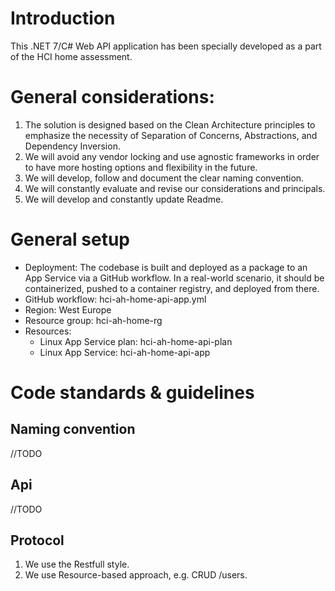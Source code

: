 # Introduction 
This .NET 7/C# Web API application has been specially developed as a part of the HCI home assessment. 


# General considerations:
1. The solution is designed based on the Clean Architecture principles to emphasize the necessity of Separation of Concerns, Abstractions, and Dependency Inversion.
2.	We will avoid any vendor locking and use agnostic frameworks in order to have more hosting options and flexibility in the future.
3.	We will develop, follow and document the clear naming convention.
4.	We will constantly evaluate and revise our considerations and principals.
5.	We will develop and constantly update Readme.


# General setup
- Deployment: The codebase is built and deployed as a package to an App Service via a GitHub workflow. In a real-world scenario, it should be containerized, pushed to a container registry, and deployed from there.
- GitHub workflow: hci-ah-home-api-app.yml
- Region: West Europe
- Resource group: hci-ah-home-rg
- Resources:
    - Linux App Service plan: hci-ah-home-api-plan
    - Linux App Service: hci-ah-home-api-app

# Code standards & guidelines 

## Naming convention
//TODO

## Api
//TODO

## Protocol
1. We use the Restfull style.
2. We use Resource-based approach, e.g. CRUD /users.